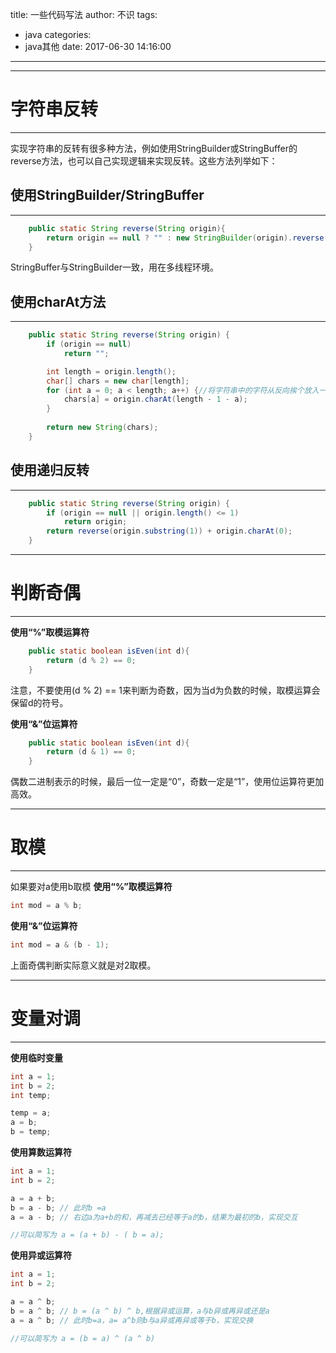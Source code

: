 title: 一些代码写法
author: 不识
tags:
  - java
categories:
  - java其他
date: 2017-06-30 14:16:00
---
***
# 字符串反转
***
实现字符串的反转有很多种方法，例如使用StringBuilder或StringBuffer的reverse方法，也可以自己实现逻辑来实现反转。这些方法列举如下：
<!-- more -->
## 使用StringBuilder/StringBuffer
***
```java
    public static String reverse(String origin){
        return origin == null ? "" : new StringBuilder(origin).reverse().toString();
    }
```
StringBuffer与StringBuilder一致，用在多线程环境。

## 使用charAt方法
***
```java
    public static String reverse(String origin) {
        if (origin == null)
            return "";

        int length = origin.length();       
        char[] chars = new char[length];
        for (int a = 0; a < length; a++) {//将字符串中的字符从反向挨个放入一个char数组中
            chars[a] = origin.charAt(length - 1 - a);
        }
        
        return new String(chars);
    }
```
## 使用递归反转
***
```java
    public static String reverse(String origin) {
        if (origin == null || origin.length() <= 1)
            return origin;
        return reverse(origin.substring(1)) + origin.charAt(0);
    }
```

***
# 判断奇偶
***
**使用“%”取模运算符**
```java
    public static boolean isEven(int d){
        return (d % 2) == 0;
    }
```
注意，不要使用(d % 2) == 1来判断为奇数，因为当d为负数的时候，取模运算会保留d的符号。

**使用“&”位运算符**
```java
    public static boolean isEven(int d){
        return (d & 1) == 0;
    }
```
偶数二进制表示的时候，最后一位一定是“0”，奇数一定是“1”，使用位运算符更加高效。

***
# 取模
***
如果要对a使用b取模
**使用“%”取模运算符**
```java
int mod = a % b;
```
**使用“&”位运算符**
```java
int mod = a & (b - 1);
```
上面奇偶判断实际意义就是对2取模。

***
# 变量对调
***
**使用临时变量**
```java
int a = 1;
int b = 2;
int temp;

temp = a;
a = b;
b = temp;
```
**使用算数运算符**
```java
int a = 1;
int b = 2;

a = a + b;
b = a - b; // 此时b =a
a = a - b; // 右边a为a+b的和，再减去已经等于a的b，结果为最初的b，实现交互

//可以简写为 a = (a + b) - ( b = a);
```

**使用异或运算符**
```java
int a = 1;
int b = 2;

a = a ^ b;
b = a ^ b; // b = (a ^ b) ^ b,根据异或运算，a与b异或再异或还是a
a = a ^ b; // 此时b=a，a= a^b则b与a异或再异或等于b，实现交换

//可以简写为 a = (b = a) ^ (a ^ b)
```